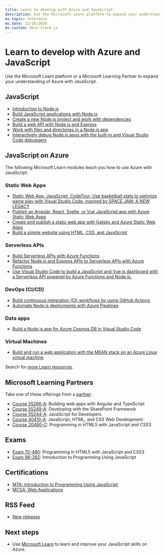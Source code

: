 ```yaml
---
title: Learn to develop with Azure and JavaScript 
description: Use the Microsoft Learn platform to expand your understanding of Azure with JavaScript
ms.topic: reference
ms.date: 12/16/2020
ms.custom: devx-track-js
---
```


# Learn to develop with Azure and JavaScript 

Use the Microsoft Learn platform or a Microsoft Learning Partner to expand your understanding of Azure with JavaScript.

## JavaScript

* [Introduction to Node.js](/learn/modules/intro-to-nodejs/)
* [Build JavaScript applications with Node.js](/learn/paths/build-javascript-applications-nodejs/)
* [Create a new Node.js project and work with dependencies](/learn/modules/create-nodejs-project-dependencies/)
* [Build a web API with Node.js and Express](/learn/modules/build-web-api-nodejs-express/) 
* [Work with files and directories in a Node.js app](/learn/modules/nodejs-files/)
* [Interactively debug Node.js apps with the built-in and Visual Studio Code debuggers](/learn/modules/debug-nodejs/)

## JavaScript on Azure

The following Microsoft Learn modules teach you how to use Azure with JavaScript:

### Static Web Apps

* [Static Web App, JavaScript, CodeTour: Use basketball stats to optimize game play with Visual Studio Code, inspired by SPACE JAM: A NEW LEGACY](https://docs.microsoft.com/learn/paths/optimize-basketball-games-with-machine-learning/)
* [Publish an Angular, React, Svelte, or Vue JavaScript app with Azure Static Web Apps](/learn/modules/publish-app-service-static-web-app-api/)
* [Create and publish a static web app with Gatsby and Azure Static Web Apps](/learn/modules/create-deploy-static-webapp-gatsby-app-service/)
* [Build a simple website using HTML, CSS, and JavaScript](https://docs.microsoft.com/learn/modules/build-simple-website/)

### Serverless APIs

* [Build Serverless APIs with Azure Functions](/learn/modules/build-api-azure-functions/)
* [Refactor Node.js and Express APIs to Serverless APIs with Azure Functions](/learn/modules/shift-nodejs-express-apis-serverless/)
* [Use Visual Studio Code to build a JavaScript and Vue.js dashboard with a Serverless API powered by Azure Functions and Node.js.](https://docs.microsoft.com/en-us/learn/modules/build-api-azure-functions)

### DevOps (CI/CD)

* [Build continuous integration (CI) workflows by using GitHub Actions](/learn/modules/github-actions-ci/)
* [Automate Node.js deployments with Azure Pipelines](/learn/modules/deploy-nodejs/)

### Data apps

* [Build a Node.js app for Azure Cosmos DB in Visual Studio Code](/learn/modules/build-node-cosmos-app-vscode/)

### Virtual Machines
* [Build and run a web application with the MEAN stack on an Azure Linux virtual machine](/learn/modules/build-a-web-app-with-mean-on-a-linux-vm/)




Search for [more Learn resources](/search/?category=Learn&terms=JavaScript).


## Microsoft Learning Partners

Take one of these offerings from a [partner](/learn/certifications/partners).

* [Course 55266-A](/learn/certifications/courses/55266): Building web apps with Angular and TypeScript
* [Course 55249-A](/learn/certifications/courses/55249): Developing with the SharePoint Framework
* [Course 55244-A](/learn/certifications/courses/55244): JavaScript for Developers
* [Course 40410-A](/learn/certifications/courses/40410): JavaScript, HTML, and CSS Web Development
* [Course 20480-C](/learn/certifications/courses/20480): Programming in HTML5 with JavaScript and CSS3

## Exams

* [Exam 70-480](/learn/certifications/exams/70-480): Programming in HTML5 with JavaScript and CSS3
* [Exam 98-382](/learn/certifications/exams/98-382): Introduction to Programming Using JavaScript

## Certifications

* [MTA: Introduction to Programming Using JavaScript](/learn/certifications/mta-introduction-to-programming-using-javascript)
* [MCSA: Web Applications](/learn/certifications/mcsa-web-applications-certification)

## RSS Feed

* [New releases](https://aka.ms/mslearn-rss)

## Next steps

* Use [Microsoft Learn](/learn/) to learn and improve your JavaScript skills on Azure.